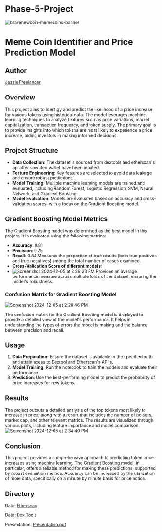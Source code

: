# Phase-5-Project

![bravenewcoin-memecoins-banner](https://github.com/user-attachments/assets/3b147aad-efa6-4edc-bcdf-fdbc9b11d7eb)

# Meme Coin Identifier and Price Prediction Model
## Author 
[Jessie Freelander](https://github.com/Anicca18)

## Overview

This project aims to identigy and predict the likelihood of a price increase for various tokens using historical data. The model leverages machine learning techniques to analyze features such as price variations, market capitalization, transaction frequency, and token supply. The primary goal is to provide insights into which tokens are most likely to experience a price increase, aiding investors in making informed decisions.

## Project Structure

- **Data Collection**: The dataset is sourced from dextools and etherscan's api after specifed wallet have been inputed.
- **Feature Engineering**: Key features are selected to avoid data leakage and ensure robust predictions.
- **Model Training**: Multiple machine learning models are trained and evaluated, including Random Forest, Logistic Regression, SVM, Neural Network, and Gradient Boosting.
- **Model Evaluation**: Models are evaluated based on accuracy and cross-validation scores, with a focus on the Gradient Boosting model.

## Gradient Boosting Model Metrics

The Gradient Boosting model was determined as the best model in this project. It is evaluated using the following metrics:

- **Accuracy**: 0.81
- **Precision**: 0.75
- **Recall**: 0.84
  Measures the proportion of true results (both true positives and true negatives) among the total number of cases examined.
- **Cross-Validation Score of different models**:
- ![Screenshot 2024-12-05 at 2 29 23 PM](https://github.com/user-attachments/assets/dddf9dfd-5b06-43a9-90e0-e51118f10b0b)
  Provides an average performance measure across multiple folds of the dataset, ensuring the model's robustness.


### Confusion Matrix for Gradient Boosting Model
  ![Screenshot 2024-12-05 at 2 28 46 PM](https://github.com/user-attachments/assets/22c3910b-b936-44bc-b021-3f28094e3dfe)

The confusion matrix for the Gradient Boosting model is displayed to provide a detailed view of the model's performance. It helps in understanding the types of errors the model is making and the balance between precision and recall.

## Usage

1. **Data Preparation**: Ensure the dataset is available in the specified path and attain acess to Dextool and Etherscan's API's.
2. **Model Training**: Run the notebook to train the models and evaluate their performance.
3. **Prediction**: Use the best-performing model to predict the probability of price increases for new tokens.

## Results

The project outputs a detailed analysis of the top tokens most likely to increase in price, along with a report that includes the number of holders, market cap, and other relevant metrics. The results are visualized through various plots, including feature importance and model comparison.
![Screenshot 2024-12-05 at 2 34 40 PM](https://github.com/user-attachments/assets/56eb1ef6-7d8c-4009-961c-81baa48a9fb0)


## Conclusion

This project provides a comprehensive approach to predicting token price increases using machine learning. The Gradient Boosting model, in particular, offers a reliable method for making these predictions, supported by robust evaluation metrics. Accuarcy can be increased by the utalization of more data, specifically on a minute by minute basis for price action. 

## Directory

Data: [Etherscan](https://etherscan.io/)

Data: [Dex Tools](https://www.dextools.io/app/en/new-tokens)

Presentation: [Presentation.pdf](https://github.com/user-attachments/files/18028688/Presentation.pdf)
